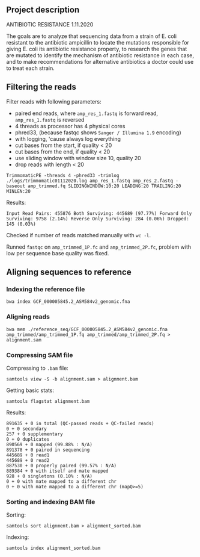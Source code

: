## Project description
ANTIBIOTIC RESISTANCE 1.11.2020

The goals are to analyze that sequencing data from a strain of E. coli resistant to the antibiotic ampicillin to locate the mutations responsible for giving E. coli its antibiotic resistance property, to research the genes that are mutated to identify the mechanism of antibiotic resistance in each case, and to make recommendations for alternative antibiotics a doctor could use to treat each strain.

## Filtering the reads
Filter reads with following parameters:
* paired end reads, where `amp_res_1.fastq` is forward read, `amp_res_1.fastq` is reversed
* 4 threads as processor has 4 physical cores
* phred33, (because fastqc shows `Sanger / Illumina 1.9` encoding)
* with logging, 'cause always log everything
* cut bases from the start, if quality < 20
* cut bases from the end, if quality < 20
* use sliding window with window size 10, quality 20
* drop reads with length < 20
```
TrimmomaticPE -threads 4 -phred33 -trimlog ./logs/trimmomatic01112020.log amp_res_1.fastq amp_res_2.fastq -baseout amp_trimmed.fq SLIDINGWINDOW:10:20 LEADING:20 TRAILING:20 MINLEN:20
```

Results:
```
Input Read Pairs: 455876 Both Surviving: 445689 (97.77%) Forward Only Surviving: 9758 (2.14%) Reverse Only Surviving: 284 (0.06%) Dropped: 145 (0.03%)
```

Checked if number of reads matched manually with `wc -l`.

Runned `fastqc` on `amp_trimmed_1P.fc` and `amp_trimmed_2P.fc`, problem with low per sequence base quality was fixed.

## Aligning sequences to reference
### Indexing the reference file
```
bwa index GCF_000005845.2_ASM584v2_genomic.fna
```

### Aligning reads

`bwa mem ./reference_seq/GCF_000005845.2_ASM584v2_genomic.fna amp_trimmed/amp_trimmed_1P.fq amp_trimmed/amp_trimmed_2P.fq > alignment.sam`

### Compressing SAM file
Compressing to `.bam` file:
```
samtools view -S -b alignment.sam > alignment.bam
```
Getting basic stats:
```
samtools flagstat alignment.bam
```
Results:
```
891635 + 0 in total (QC-passed reads + QC-failed reads)
0 + 0 secondary
257 + 0 supplementary
0 + 0 duplicates
890569 + 0 mapped (99.88% : N/A)
891378 + 0 paired in sequencing
445689 + 0 read1
445689 + 0 read2
887530 + 0 properly paired (99.57% : N/A)
889384 + 0 with itself and mate mapped
928 + 0 singletons (0.10% : N/A)
0 + 0 with mate mapped to a different chr
0 + 0 with mate mapped to a different chr (mapQ>=5)
```

### Sorting and indexing BAM file
Sorting:
```
samtools sort alignment.bam > alignment_sorted.bam
```
Indexing:
```
samtools index alignment_sorted.bam
```
